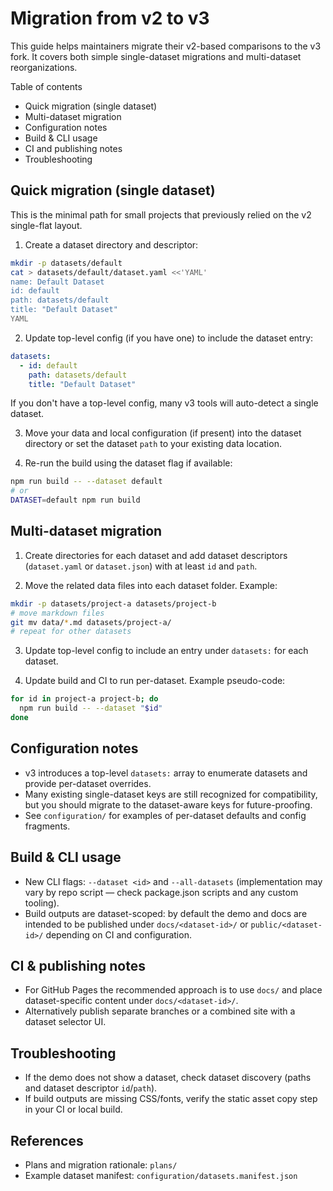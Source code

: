 # Migration from v2 to v3

This guide helps maintainers migrate their v2-based comparisons to the v3 fork. It covers both simple single-dataset migrations and multi-dataset reorganizations.

Table of contents

- Quick migration (single dataset)
- Multi-dataset migration
- Configuration notes
- Build & CLI usage
- CI and publishing notes
- Troubleshooting

## Quick migration (single dataset)

This is the minimal path for small projects that previously relied on the v2 single-flat layout.

1. Create a dataset directory and descriptor:

```bash
mkdir -p datasets/default
cat > datasets/default/dataset.yaml <<'YAML'
name: Default Dataset
id: default
path: datasets/default
title: "Default Dataset"
YAML
```

2. Update top-level config (if you have one) to include the dataset entry:

```yaml
datasets:
  - id: default
    path: datasets/default
    title: "Default Dataset"
```

If you don't have a top-level config, many v3 tools will auto-detect a single dataset.

3. Move your data and local configuration (if present) into the dataset directory or set the dataset `path` to your existing data location.

4. Re-run the build using the dataset flag if available:

```bash
npm run build -- --dataset default
# or
DATASET=default npm run build
```


## Multi-dataset migration

1. Create directories for each dataset and add dataset descriptors (`dataset.yaml` or `dataset.json`) with at least `id` and `path`.

2. Move the related data files into each dataset folder. Example:

```bash
mkdir -p datasets/project-a datasets/project-b
# move markdown files
git mv data/*.md datasets/project-a/
# repeat for other datasets
```

3. Update top-level config to include an entry under `datasets:` for each dataset.

4. Update build and CI to run per-dataset. Example pseudo-code:

```bash
for id in project-a project-b; do
  npm run build -- --dataset "$id"
done
```

## Configuration notes

- v3 introduces a top-level `datasets:` array to enumerate datasets and provide per-dataset overrides.
- Many existing single-dataset keys are still recognized for compatibility, but you should migrate to the dataset-aware keys for future-proofing.
- See `configuration/` for examples of per-dataset defaults and config fragments.

## Build & CLI usage

- New CLI flags: `--dataset <id>` and `--all-datasets` (implementation may vary by repo script — check package.json scripts and any custom tooling).
- Build outputs are dataset-scoped: by default the demo and docs are intended to be published under `docs/<dataset-id>/` or `public/<dataset-id>/` depending on CI and configuration.

## CI & publishing notes

- For GitHub Pages the recommended approach is to use `docs/` and place dataset-specific content under `docs/<dataset-id>/`.
- Alternatively publish separate branches or a combined site with a dataset selector UI.

## Troubleshooting

- If the demo does not show a dataset, check dataset discovery (paths and dataset descriptor `id`/`path`).
- If build outputs are missing CSS/fonts, verify the static asset copy step in your CI or local build.


## References

- Plans and migration rationale: `plans/`
- Example dataset manifest: `configuration/datasets.manifest.json`

